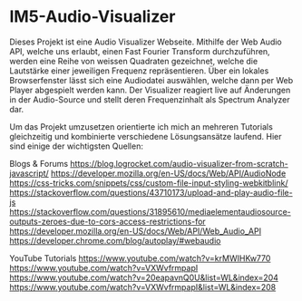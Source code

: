 # IM5-Audio-Visualizer

Dieses Projekt ist eine Audio Visualizer Webseite. Mithilfe der Web Audio API, welche uns erlaubt, einen Fast Fourier Transform durchzuführen, werden eine Reihe von weissen Quadraten gezeichnet, welche die Lautstärke einer jeweiligen Frequenz repräsentieren.
Über ein lokales Browserfenster lässt sich eine Audiodatei auswählen, welche dann per Web Player abgespielt werden kann. Der Visualizer reagiert live auf Änderungen in der Audio-Source und stellt deren Frequenzinhalt als Spectrum Analyzer dar.

Um das Projekt umzusetzen orientierte ich mich an mehreren Tutorials gleichzeitig und kombinierte verschiedene Lösungsansätze laufend. Hier sind einige der wichtigsten Quellen:

Blogs & Forums
https://blog.logrocket.com/audio-visualizer-from-scratch-javascript/
https://developer.mozilla.org/en-US/docs/Web/API/AudioNode
https://css-tricks.com/snippets/css/custom-file-input-styling-webkitblink/
https://stackoverflow.com/questions/43710173/upload-and-play-audio-file-js
https://stackoverflow.com/questions/31895610/mediaelementaudiosource-outputs-zeroes-due-to-cors-access-restrictions-for
https://developer.mozilla.org/en-US/docs/Web/API/Web_Audio_API
https://developer.chrome.com/blog/autoplay/#webaudio

YouTube Tutorials
https://www.youtube.com/watch?v=krMWIHKw770
https://www.youtube.com/watch?v=VXWvfrmpapI
https://www.youtube.com/watch?v=20eapavnQ0U&list=WL&index=204
https://www.youtube.com/watch?v=VXWvfrmpapI&list=WL&index=208

